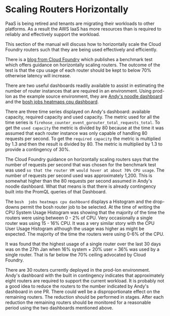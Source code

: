 # Scaling Routers Horizontally

PaaS is being retired and tenants are migrating their workloads to other platforms. As a result the AWS IaaS has more resources than is required to reliably and effectively support the workload.

This section of the manual will discuss how to horizontally scale the Cloud Foundry routers such that they are being used effectively and efficiently.

There is a [blog from Cloud Foundry](https://www.cloudfoundry.org/blog/routing-performance/) which publishes a benchmark test which offers guidance on horizontally scaling routers. The outcome of the test is that the cpu usage of each router should be kept to below 70% otherwise latency will increase.

There are two useful dashboards readily available to assist in estimating the number of router instances that are required in an environment. Using prod-lon as the example source environment, they are [Andy's noodle dashboard](https://grafana-1.london.cloud.service.gov.uk/d/5TM-xIoZk/andy-gorouter-noodling?orgId=1) and the [bosh jobs heatmaps cpu dashboard](https://grafana-1.london.cloud.service.gov.uk/d/0VvHu51nz/bosh-jobs-heatmaps-cpu?orgId=1&refresh=30s&var-environment=prod-lon&var-bosh_director=prod-lon&var-bosh_deployment=prod-lon&var-bosh_job_name=router&from=now-2d&to=now).

There are three time series displayed on Andy's dashboard: available capacity, required capacity and used capacity. The metric used for all the time series is `firehose_counter_event_gorouter_total_requests_total`. To get the `used capacity` the metric is divided by 80 because at the time it was assumed that each router instance was only capable of handling 80 requests per second. To get the `required capacity` the metric is multiplied by 1.3 and then the result is divided by 80. The metric is multiplied by 1.3 to provide a contingency of 30%.

The Cloud Foundry guidance on horizontally scaling routers says that the number of requests per second that was chosen for the benchmark test was used  `so that the router VM would hover at about 70% CPU usage`. The number of requests per second used was approximately 1,200. This is somewhat higher than the 80 requests per second assumed in Andy's noodle dashboard. What that means is that there is already contingency built into the PromQL queries of that Dashboard.

The `bosh  jobs heatmaps cpu dashboard` displays a Histogram and the drop-downs permit the bosh router job to be selected. At the time of writing the CPU System Usage Histogram was showing that the majority of the time the routers were using between 0 - 2% of CPU. Very occasionally a single router was using 15 - 16% CPU. It was a very similar story with the CPU User Usage Histogram although the usage was higher as might be expected. The majority of the time the routers were using 0-6% of the CPU.

It was found that the highest usage of a single router over the last 30 days was on the 27th Jan when 16% system + 20% user = 36% was used by a single router. That is far below the 70% ceiling advocated by Cloud Foundry.

There are 30 routers currently deployed in the prod-lon environment. Andy's dashboard with the built in contingency indicates that approximately eight routers are required to support the current workload. It is probably not a good idea to reduce the routers to the number indicated by Andy's dashboard in one PR. There could well be a disproportionate effect on the remaining routers. The reduction should be performed in stages. After each reduction the remaining routers should be monitored for a reasonable period using the two dashboards mentioned above. 
